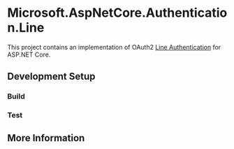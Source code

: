 # Microsoft.AspNetCore.Authentication.Line

This project contains an implementation of OAuth2 [Line Authentication](https://docs.microsoft.com/aspnet/core/security/authentication/social/google-logins) for ASP.NET Core.

## Development Setup

### Build

### Test

## More Information
